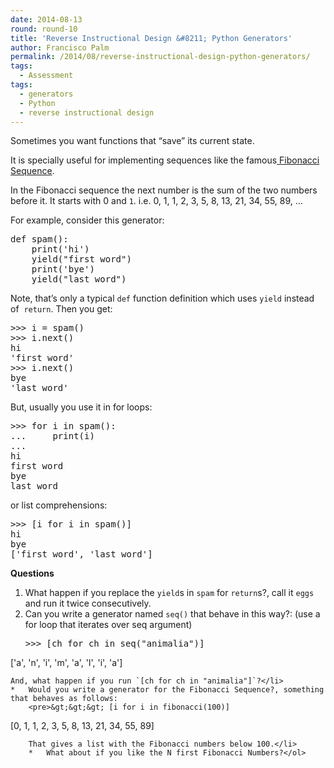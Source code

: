 ```yaml
---
date: 2014-08-13
round: round-10
title: 'Reverse Instructional Design &#8211; Python Generators'
author: Francisco Palm
permalink: /2014/08/reverse-instructional-design-python-generators/
tags:
  - Assessment
tags:
  - generators
  - Python
  - reverse instructional design
---
```

Sometimes you want functions that &#8220;save&#8221; its current state.

It is specially useful for implementing sequences like the famous[ Fibonacci Sequence][1].

In the Fibonacci sequence the next number is the sum of the two numbers before it. It starts with 0 and `1`. i.e. 0, 1, 1, 2, 3, 5, 8, 13, 21, 34, 55, 89, &#8230;

For example, consider this generator:

<pre>def spam():
    print('hi')
    yield("first word")
    print('bye')
    yield("last word")</pre>

Note, that&#8217;s only a typical `def` function definition which uses `yield` instead of  `return`. Then you get:

<pre>&gt;&gt;&gt; i = spam()
&gt;&gt;&gt; i.next()
hi
'first word'
&gt;&gt;&gt; i.next()
bye
'last word'</pre>

But, usually you use it in for loops:

<pre>&gt;&gt;&gt; for i in spam():
...     print(i)
...
hi
first word
bye
last word</pre>

or list comprehensions:

<pre>&gt;&gt;&gt; [i for i in spam()]
hi
bye
['first word', 'last word']</pre>

**Questions**

1.  What happen if you replace the `yield`s in `spam` for `return`s?, call it `eggs` and run it twice consecutively.
2.  Can you write a generator named `seq()` that behave in this way?: (use a for loop that iterates over seq argument) 
    <pre>&gt;&gt;&gt; [ch for ch in seq("animalia")]
['a', 'n', 'i', 'm', 'a', 'l', 'i', 'a']</pre>
    
    And, what happen if you run `[ch for ch in "animalia"]`?</li> 
    *   Would you write a generator for the Fibonacci Sequence?, something that behaves as follows: 
        <pre>&gt;&gt;&gt; [i for i in fibonacci(100)]
[0, 1, 1, 2, 3, 5, 8, 13, 21, 34, 55, 89]</pre>
        
        That gives a list with the Fibonacci numbers below 100.</li> 
        *   What about if you like the N first Fibonacci Numbers?</ol>

 [1]: http://en.wikipedia.org/wiki/Fibonacci_number "Fibonacci Sequence"
